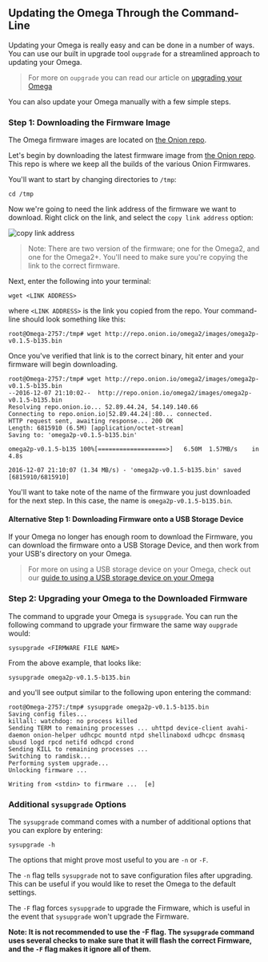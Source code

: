 ## Updating the Omega Through the Command-Line

Updating your Omega is really easy and can be done in a number of ways. You can use our built in upgrade tool `oupgrade` for a streamlined approach to updating your Omega.

>For more on `oupgrade` you can read our article on [upgrading your Omega](#updating-the-omega)

You can also update your Omega manually with a few simple steps.

### Step 1: Downloading the Firmware Image

The Omega firmware images are located on [the Onion repo](http://repo.onion.io/omega2/images/).

Let's begin by downloading the latest firmware image from [the Onion repo](http://repo.onion.io/omega2/images/). This repo is where we keep all the builds of the various Onion Firmwares.

You'll want to start by changing directories to `/tmp`:

```
cd /tmp
```

Now we're going to need the link address of the firmware we want to download. Right click on the link, and select the `copy link address` option:

![copy link address](../img/updating-using-console-pic-1.png)

>Note: There are two version of the firmware; one for the Omega2, and one for the Omega2+. You'll need to make sure you're copying the link to the correct firmware.


Next, enter the following into your terminal:

```
wget <LINK ADDRESS>
```

where `<LINK ADDRESS>` is the link you copied from the repo. Your command-line should look something like this:

```
root@Omega-2757:/tmp# wget http://repo.onion.io/omega2/images/omega2p-v0.1.5-b135.bin
```

Once you've verified that link is to the correct binary, hit enter and your firmware will begin downloading.

```
root@Omega-2757:/tmp# wget http://repo.onion.io/omega2/images/omega2p-v0.1.5-b135.bin
--2016-12-07 21:10:02--  http://repo.onion.io/omega2/images/omega2p-v0.1.5-b135.bin
Resolving repo.onion.io... 52.89.44.24, 54.149.140.66
Connecting to repo.onion.io|52.89.44.24|:80... connected.
HTTP request sent, awaiting response... 200 OK
Length: 6815910 (6.5M) [application/octet-stream]
Saving to: 'omega2p-v0.1.5-b135.bin'

omega2p-v0.1.5-b135 100%[===================>]   6.50M  1.57MB/s    in 4.8s

2016-12-07 21:10:07 (1.34 MB/s) - 'omega2p-v0.1.5-b135.bin' saved [6815910/6815910]
```

You'll want to take note of the name of the firmware you just downloaded for the next step. In this case, the name is `omega2p-v0.1.5-b135.bin`.

#### Alternative Step 1: Downloading Firmware onto a USB Storage Device

If your Omega no longer has enough room to download the Firmware, you can download the firmware onto a USB Storage Device, and then work from your USB's directory on your Omega.

>For more on using a USB storage device on your Omega, check out our [guide to using a USB storage device on your Omega](#usb-storage)


### Step 2: Upgrading your Omega to the Downloaded Firmware

The command to upgrade your Omega is `sysupgrade`. You can run the following command to upgrade your firmware the same way `oupgrade` would:

```
sysupgrade <FIRMWARE FILE NAME>
```

From the above example, that looks like:

```
sysupgrade omega2p-v0.1.5-b135.bin
```

and you'll see output similar to the following upon entering the command:

```
root@Omega-2757:/tmp# sysupgrade omega2p-v0.1.5-b135.bin
Saving config files...
killall: watchdog: no process killed
Sending TERM to remaining processes ... uhttpd device-client avahi-daemon onion-helper udhcpc mountd ntpd shellinaboxd udhcpc dnsmasq ubusd logd rpcd netifd odhcpd crond
Sending KILL to remaining processes ...
Switching to ramdisk...
Performing system upgrade...
Unlocking firmware ...

Writing from <stdin> to firmware ...  [e]
```


### Additional `sysupgrade` Options

The `sysupgrade` command comes with a number of additional options that you can explore by entering:

```
sysupgrade -h
```

The options that might prove most useful to you are `-n` or `-F`.

The `-n` flag tells `sysupgrade` not to save configuration files after upgrading. This can be useful if you would like to reset the Omega to the default settings.

The `-F` flag forces `sysupgrade` to upgrade the Firmware, which is useful in the event that `sysupgrade` won't upgrade the Firmware.

**Note: It is not recommended to use the -F flag. The `sysupgrade` command uses several checks to make sure that it will flash the correct Firmware, and the `-F` flag makes it ignore all of them.**
